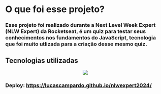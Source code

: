 # O que foi esse projeto?
### Esse projeto foi realizado durante a Next Level Week Expert (NLW Expert) da Rocketseat, é um quiz para testar seus conhecimentos nos fundamentos do JavaScript, tecnologia que foi muito utlizada para a criação desse mesmo quiz.

## Tecnologias utilizadas
<div display="inline-block">
  <p align="center">
  <a href="https://skillicons.dev">
    <img src="https://skillicons.dev/icons?i=html,css,js,git" />
  </a>
</p>
</div>


### Deploy: https://lucascampardo.github.io/nlwexpert2024/
